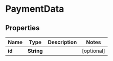 
# PaymentData

## Properties
Name | Type | Description | Notes
------------ | ------------- | ------------- | -------------
**id** | **String** |  |  [optional]



